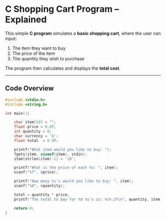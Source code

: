 # C Shopping Cart Program – Explained

This simple **C program** simulates a **basic shopping cart**, where the user can input:

1. The item they want to buy  
2. The price of the item  
3. The quantity they wish to purchase

The program then calculates and displays the **total cost**.

---

## Code Overview

```c
#include <stdio.h>
#include <string.h>

int main(){

    char item[50] = "";
    float price = 0.0f;
    int quantity = 0;
    char currency = '$';
    float total  = 0.0f;

    printf("What item would you like to buy: ");
    fgets(item, sizeof(item), stdin);       
    item[strlen(item)-1] = '\0';   

    printf("What is the price of each %s: ", item);
    scanf("%f", &price);

    printf("How many %s's would you like to buy: ", item);
    scanf("%d", &quantity);

    total = quantity * price;
    printf("The total to pay for %d %s's is: %c%.2f\n", quantity, item, currency, total);

    return 0;
}
